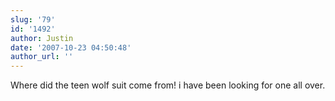 ```yaml
---
slug: '79'
id: '1492'
author: Justin
date: '2007-10-23 04:50:48'
author_url: ''
---
```

Where did the teen wolf suit come from! i have been looking for one all over.
